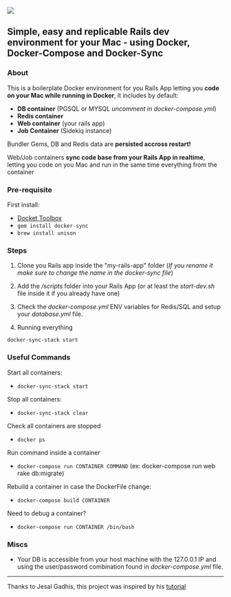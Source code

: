 ![](http://i.imgur.com/GpOR4F5.png)

Simple, easy and replicable Rails dev environment for your Mac - using Docker, Docker-Compose and Docker-Sync
---

### About

This is a boilerplate Docker environment for you Rails App letting you **code on your Mac while running in Docker**, it includes by default:
- **DB container** (PGSQL or MYSQL *uncomment in docker-compose.yml*)
- **Redis container**
- **Web container** (your rails app)
- **Job Container** (Sidekiq instance)

Bundler Gems, DB and Redis data are **persisted accross restart!**

Web/Job containers **sync code base from your Rails App in realtime**, letting you code on you Mac and run in the same time everything from the container

### Pre-requisite

First install:
- [Docket Toolbox](https://www.docker.com/products/docker-toolbox)
- ```gem install docker-sync```
- ```brew install unison```


### Steps

1. Clone you Rails app inside the "my-rails-app" folder (*If you rename it make sure to change the name in the docker-sync file*)

2. Add the */scripts* folder into your Rails App (or at least the *start-dev.sh* file inside it if you already have one)

3. Check the *docker-compose.yml* ENV variables for Redis/SQL and setup your *database.yml* file.

4. Running everything

```
docker-sync-stack start
```

### Useful Commands

Start all containers:
- ```docker-sync-stack start```

Stop all containers:
- ```docker-sync-stack clear```

Check all containers are stopped
- ```docker ps```

Run command inside a container
- ```docker-compose run CONTAINER COMMAND``` (ex: docker-compose run web rake db:migrate)

Rebuild a container in case the DockerFile change:
- ```docker-compose build CONTAINER```

Need to debug a container?
- ```docker-compose run CONTAINER /bin/bash```


### Miscs

- Your DB is accessible from your host machine with the 127.0.0.1 IP and using the user/password combination found in *docker-compose.yml* file.


----
Thanks to Jesal Gadhis, this project was inspired by his  [tutorial](https://jes.al/2016/09/setting-up-a-rails-development-environment-using-docker/)
